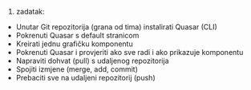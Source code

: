 1. zadatak:

- Unutar Git repozitorija (grana od tima) instalirati Quasar (CLI)
- Pokrenuti Quasar s default stranicom
- Kreirati jednu grafičku komponentu
- Pokrenuti Quasar i provjeriti ako sve radi i ako prikazuje komponentu
- Napraviti dohvat (pull) s udaljenog repozitorija
- Spojiti izmjene (merge, add, commit)
- Prebaciti sve na udaljeni repozitorij (push)
